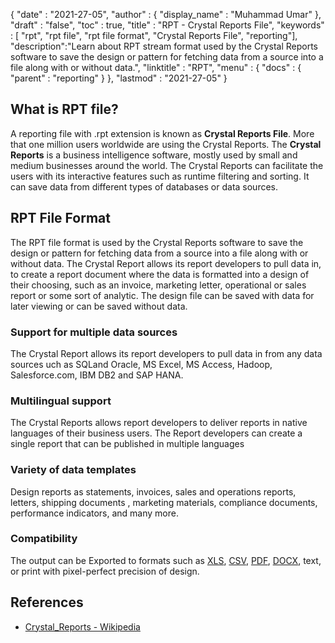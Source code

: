 {
  "date" : "2021-27-05",
  "author" : {
    "display_name" : "Muhammad Umar"
  },
  "draft" : "false",
  "toc" : true,
  "title" : "RPT - Crystal Reports File",
  "keywords" : [ "rpt", "rpt file", "rpt file format", "Crystal Reports File", "reporting"],
  "description":"Learn about RPT stream format used by the Crystal Reports software to save the design or pattern for fetching data from a source into a file along with or without data.",
  "linktitle" : "RPT",
  "menu" : {
    "docs" : {
      "parent" : "reporting"
    }
  },
  "lastmod" : "2021-27-05"
}

## What is RPT file? ##
A reporting file with .rpt extension is known as **Crystal Reports File**. More that one million users worldwide are using the Crystal Reports. The **Crystal Reports** is a business intelligence software, mostly used by small and medium businesses around the world. The Crystal Reports can facilitate the users with its interactive features such as runtime filtering and sorting. It can save data from different types of databases or data sources.

## RPT File Format

The RPT file format is used by the Crystal Reports software to save the design or pattern for fetching data from a source into a file along with or without data. The Crystal Report    allows its report developers to pull data in, to create a report document where the data is formatted into a design of their choosing, such as an invoice, marketing letter, operational or sales report or some sort of analytic. The design file can be saved with data for later viewing or can be saved without data. 

### Support for multiple data sources
The Crystal Report allows its report developers to pull data in from any data sources uch as SQLand Oracle, MS Excel, MS Access, Hadoop, Salesforce.com, IBM DB2 and SAP HANA.

### Multilingual support
The Crystal Reports allows report developers to deliver reports in native languages of their business users. The Report developers can create a single report that can be published in multiple languages

### Variety of data templates
Design reports as statements, invoices, sales and operations reports, letters, shipping documents , marketing materials, compliance documents, performance indicators, and many more.

### Compatibility
The output can be Exported to formats such as [XLS](/spreadsheet/xlsx/), [CSV](/spreadsheet/csv/), [PDF](/pdf/), [DOCX](/word-processing/docx/), text, or print with pixel-perfect precision of design.




## References ##

- [Crystal_Reports - Wikipedia](https://en.wikipedia.org/wiki/Crystal_Reports)
